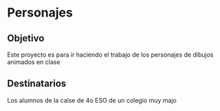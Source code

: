 # Personajes

## Objetivo
Este proyecto es para ir haciendo el trabajo de los personajes de dibujos animados en clase

## Destinatarios
Los alumnos de la calse de 4o ESO de un colegio muy majo
